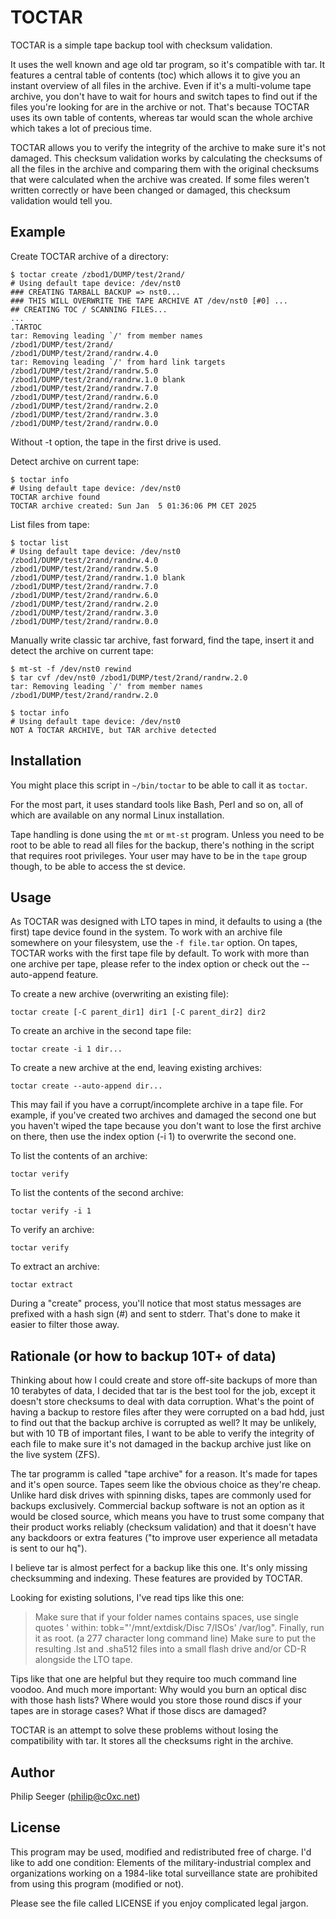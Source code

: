 TOCTAR
======

TOCTAR is a simple tape backup tool with checksum validation.

It uses the well known and age old tar program, so it's compatible with tar.
It features a central table of contents (toc) which allows it to give you
an instant overview of all files in the archive. Even if it's a multi-volume
tape archive, you don't have to wait for hours and switch tapes to find out
if the files you're looking for are in the archive or not.
That's because TOCTAR uses its own table of contents, whereas tar would scan
the whole archive which takes a lot of precious time.

TOCTAR allows you to verify the integrity of the archive to make sure
it's not damaged. This checksum validation works by calculating the
checksums of all the files in the archive and comparing them with the
original checksums that were calculated when the archive was created.
If some files weren't written correctly or have been changed or damaged,
this checksum validation would tell you.



Example
-------

Create TOCTAR archive of a directory:

    $ toctar create /zbod1/DUMP/test/2rand/
    # Using default tape device: /dev/nst0
    ### CREATING TARBALL BACKUP => nst0...
    ### THIS WILL OVERWRITE THE TAPE ARCHIVE AT /dev/nst0 [#0] ...
    ## CREATING TOC / SCANNING FILES...
    ...
    .TARTOC
    tar: Removing leading `/' from member names
    /zbod1/DUMP/test/2rand/
    /zbod1/DUMP/test/2rand/randrw.4.0
    tar: Removing leading `/' from hard link targets
    /zbod1/DUMP/test/2rand/randrw.5.0
    /zbod1/DUMP/test/2rand/randrw.1.0 blank
    /zbod1/DUMP/test/2rand/randrw.7.0
    /zbod1/DUMP/test/2rand/randrw.6.0
    /zbod1/DUMP/test/2rand/randrw.2.0
    /zbod1/DUMP/test/2rand/randrw.3.0
    /zbod1/DUMP/test/2rand/randrw.0.0

Without -t option, the tape in the first drive is used.

Detect archive on current tape:

    $ toctar info
    # Using default tape device: /dev/nst0
    TOCTAR archive found
    TOCTAR archive created: Sun Jan  5 01:36:06 PM CET 2025

List files from tape:

    $ toctar list
    # Using default tape device: /dev/nst0
    /zbod1/DUMP/test/2rand/randrw.4.0
    /zbod1/DUMP/test/2rand/randrw.5.0
    /zbod1/DUMP/test/2rand/randrw.1.0 blank
    /zbod1/DUMP/test/2rand/randrw.7.0
    /zbod1/DUMP/test/2rand/randrw.6.0
    /zbod1/DUMP/test/2rand/randrw.2.0
    /zbod1/DUMP/test/2rand/randrw.3.0
    /zbod1/DUMP/test/2rand/randrw.0.0

Manually write classic tar archive, fast forward, find the tape, insert it and
detect the archive on current tape:

    $ mt-st -f /dev/nst0 rewind
    $ tar cvf /dev/nst0 /zbod1/DUMP/test/2rand/randrw.2.0
    tar: Removing leading `/' from member names
    /zbod1/DUMP/test/2rand/randrw.2.0

    $ toctar info
    # Using default tape device: /dev/nst0
    NOT A TOCTAR ARCHIVE, but TAR archive detected



Installation
------------

You might place this script in `~/bin/toctar` to be able to call it as `toctar`.

For the most part, it uses standard tools like Bash, Perl and so on,
all of which are available on any normal Linux installation.

Tape handling is done using the `mt` or `mt-st` program.
Unless you need to be root to be able to read all files for the backup,
there's nothing in the script that requires root privileges.
Your user may have to be in the `tape` group though, to be able to access the st device.



Usage
-----

As TOCTAR was designed with LTO tapes in mind, it defaults to using
a (the first) tape device found in the system.
To work with an archive file somewhere on your filesystem,
use the `-f file.tar` option.
On tapes, TOCTAR works with the first tape file by default.
To work with more than one archive per tape, please refer to the index option
or check out the --auto-append feature.

To create a new archive (overwriting an existing file):

    toctar create [-C parent_dir1] dir1 [-C parent_dir2] dir2

To create an archive in the second tape file:

    toctar create -i 1 dir...

To create a new archive at the end, leaving existing archives:

    toctar create --auto-append dir...

This may fail if you have a corrupt/incomplete archive in a tape file.
For example, if you've created two archives and damaged the second one
but you haven't wiped the tape because you don't want to lose the first
archive on there, then use the index option (-i 1) to overwrite the second one.

To list the contents of an archive:

    toctar verify

To list the contents of the second archive:

    toctar verify -i 1

To verify an archive:

    toctar verify

To extract an archive:

    toctar extract

During a "create" process, you'll notice that most status messages
are prefixed with a hash sign (#) and sent to stderr.
That's done to make it easier to filter those away.



Rationale (or how to backup 10T+ of data)
---------

Thinking about how I could create and store off-site backups
of more than 10 terabytes of data, I decided that tar is the best tool
for the job, except it doesn't store checksums to deal with data corruption.
What's the point of having a backup to restore files after they were corrupted
on a bad hdd, just to find out that the backup archive is corrupted as well?
It may be unlikely, but with 10 TB of important files, I want to be able
to verify the integrity of each file to make sure it's not damaged
in the backup archive just like on the live system (ZFS).

The tar programm is called "tape archive" for a reason.
It's made for tapes and it's open source.
Tapes seem like the obvious choice as they're cheap.
Unlike hard disk drives with spinning disks, tapes are commonly used for backups exclusively.
Commercial backup software is not an option as it would be closed source,
which means you have to trust some company that their product works reliably
(checksum validation) and that it doesn't have any backdoors or
extra features ("to improve user experience all metadata is sent to our hq").

I believe tar is almost perfect for a backup like this one.
It's only missing checksumming and indexing.
These features are provided by TOCTAR.

Looking for existing solutions, I've read tips like this one:

> Make sure that if your folder names contains spaces, use single quotes ' within: tobk="'/mnt/extdisk/Disc 7/ISOs' /var/log". Finally, run it as root.
> (a 277 character long command line)
> Make sure to put the resulting .lst and .sha512 files into a small flash drive and/or CD-R alongside the LTO tape.

Tips like that one are helpful but they require too much command line voodoo.
And much more important: Why would you burn an optical disc with those hash lists?
Where would you store those round discs if your tapes are in storage cases?
What if those discs are damaged?

TOCTAR is an attempt to solve these problems without losing the compatibility with tar.
It stores all the checksums right in the archive.



Author
------

Philip Seeger (philip@c0xc.net)



License
-------

This program may be used, modified and redistributed free of charge.
I'd like to add one condition: Elements of the military-industrial complex
and organizations working on a 1984-like total surveillance state
are prohibited from using this program (modified or not).

Please see the file called LICENSE if you enjoy complicated legal jargon.



